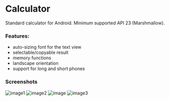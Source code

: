 # Calculator

Standard calculator for Android. Minimum supported API 23 (Marshmallow). 

### Features:
- auto-sizing font for the text view
- selectable/copyable result
- memory functions
- landscape orientation
- support for long and short phones

### Screenshots
![image1](https://user-images.githubusercontent.com/18179415/195909378-6c9530d9-38f2-4263-8b19-85d8eb4fbded.png)
![image2](https://user-images.githubusercontent.com/18179415/195909603-822806e5-c9c2-43cc-a9a4-f66b67eb8543.png)
![image](https://user-images.githubusercontent.com/18179415/195909701-4c5dee04-5a91-48a4-9988-acb560d129fb.png)
![image3](https://user-images.githubusercontent.com/18179415/195909535-2439019f-a85c-40cf-9e1d-90c0d7d8c9e3.png)

